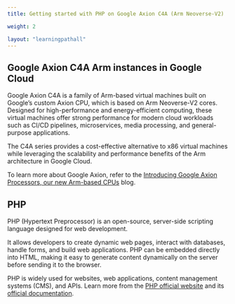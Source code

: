 ```yaml
---
title: Getting started with PHP on Google Axion C4A (Arm Neoverse-V2)

weight: 2

layout: "learningpathall"
---
```


## Google Axion C4A Arm instances in Google Cloud

Google Axion C4A is a family of Arm-based virtual machines built on Google’s custom Axion CPU, which is based on Arm Neoverse-V2 cores. Designed for high-performance and energy-efficient computing, these virtual machines offer strong performance for modern cloud workloads such as CI/CD pipelines, microservices, media processing, and general-purpose applications.

The C4A series provides a cost-effective alternative to x86 virtual machines while leveraging the scalability and performance benefits of the Arm architecture in Google Cloud.

To learn more about Google Axion, refer to the [Introducing Google Axion Processors, our new Arm-based CPUs](https://cloud.google.com/blog/products/compute/introducing-googles-new-arm-based-cpu) blog.

## PHP

PHP (Hypertext Preprocessor) is an open-source, server-side scripting language designed for web development.  

It allows developers to create dynamic web pages, interact with databases, handle forms, and build web applications. PHP can be embedded directly into HTML, making it easy to generate content dynamically on the server before sending it to the browser.  

PHP is widely used for websites, web applications, content management systems (CMS), and APIs. Learn more from the [PHP official website](https://www.php.net/) and its [official documentation](https://www.php.net/docs.php).
